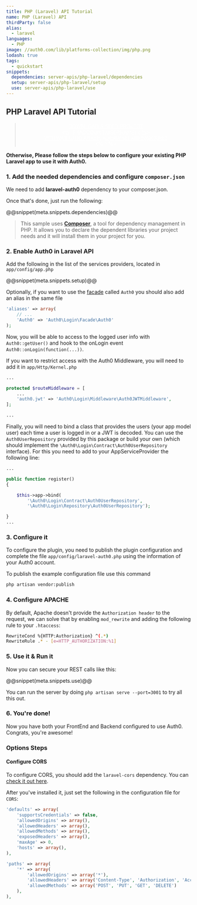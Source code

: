 ```yaml
---
title: PHP (Laravel) API Tutorial
name: PHP (Laravel) API
thirdParty: false
alias:
  - laravel
languages:
  - PHP
image: //auth0.com/lib/platforms-collection/img/php.png
lodash: true
tags:
  - quickstart
snippets:
  dependencies: server-apis/php-laravel/dependencies
  setup: server-apis/php-laravel/setup
  use: server-apis/php-laravel/use
---
```


## PHP Laravel API Tutorial

<div class="package" style="text-align: center;">
  <blockquote>
    <a href="/laravel-auth0/master/create-package?path=examples/laravel-api&type=server@@account.clientParam@@" class="btn btn-lg btn-success btn-package" style="text-transform: uppercase; color: white">
      <span style="display: block">Download a Seed project</span>
      <% if (account.userName) { %>
      <span class="smaller" style="display:block; font-size: 11px">with your Auth0 API Keys already set and configured</span>
      <% } %>
    </a>
  </blockquote>
</div>

**Otherwise, Please follow the steps below to configure your existing PHP Laravel app to use it with Auth0.**

### 1. Add the needed dependencies and configure `composer.json`

We need to add **laravel-auth0** dependency to your composer.json.

Once that's done, just run the following:

@@snippet(meta.snippets.dependencies)@@

> This sample uses **[Composer](https://getcomposer.org/doc/00-intro.md)**, a tool for dependency management in PHP. It allows you to declare the dependent libraries your project needs and it will install them in your project for you.

### 2. Enable Auth0 in Laravel API

Add the following in the list of the services providers, located in `app/config/app.php`

@@snippet(meta.snippets.setup)@@

Optionally, if you want to use the [facade](http://laravel.com/docs/facades) called `Auth0` you should also add an alias in the same file

```php
'aliases' => array(
    // ...
    'Auth0' => 'Auth0\Login\Facade\Auth0'
);
```

Now, you will be able to access to the logged user info with `Auth0::getUser()` and hook to the onLogin event  `Auth0::onLogin(function(...))`.

If you want to restrict access with the Auth0 Middleware, you will need to add it in `app/Http/Kernel.php`

```php
...

protected $routeMiddleware = [
	...
	'auth0.jwt' => 'Auth0\Login\Middleware\Auth0JWTMiddleware',
];

...

```

Finally, you will need to bind a class that provides the users (your app model user) each time a user is logged in or a JWT is decoded. You can use the `Auth0UserRepository` provided by this package or build your own (which should implement the `\Auth0\Login\Contract\Auth0UserRepository` interface).
For this you need to add to your AppServiceProvider the following line:

```php
...

public function register()
{

    $this->app->bind(
        '\Auth0\Login\Contract\Auth0UserRepository',
        '\Auth0\Login\Repository\Auth0UserRepository');

}
...

```

### 3. Configure it

To configure the plugin, you need to publish the plugin configuration and complete the file `app/config/laravel-auth0.php` using the information of your Auth0 account.

To publish the example configuration file use this command

```bash
php artisan vendor:publish
```

### 4. Configure APACHE

By default, Apache doesn't provide the `Authorization header` to the request, we can solve that by enabling `mod_rewrite` and adding the following rule to your `.htaccess`:

```bash
RewriteCond %{HTTP:Authorization} ^(.*)
RewriteRule .* - [e=HTTP_AUTHORIZATION:%1]
```

### 5. Use it & Run it

Now you can secure your REST calls like this:

@@snippet(meta.snippets.use)@@

You can run the server by doing `php artisan serve --port=3001` to try all this out.

### 6. You're done!

Now you have both your FrontEnd and Backend configured to use Auth0. Congrats, you're awesome!

### Options Steps
#### Configure CORS

To configure CORS, you should add the `laravel-cors` dependency. You can [check it out here](https://github.com/barryvdh/laravel-cors).

After you've installed it, just set the following in the configuration file for `CORS`:

```php
'defaults' => array(
    'supportsCredentials' => false,
    'allowedOrigins' => array(),
    'allowedHeaders' => array(),
    'allowedMethods' => array(),
    'exposedHeaders' => array(),
    'maxAge' => 0,
    'hosts' => array(),
),

'paths' => array(
    '*' => array(
        'allowedOrigins' => array('*'),
        'allowedHeaders' => array('Content-Type', 'Authorization', 'Accept'),
        'allowedMethods' => array('POST', 'PUT', 'GET', 'DELETE')
    ),
),
```
